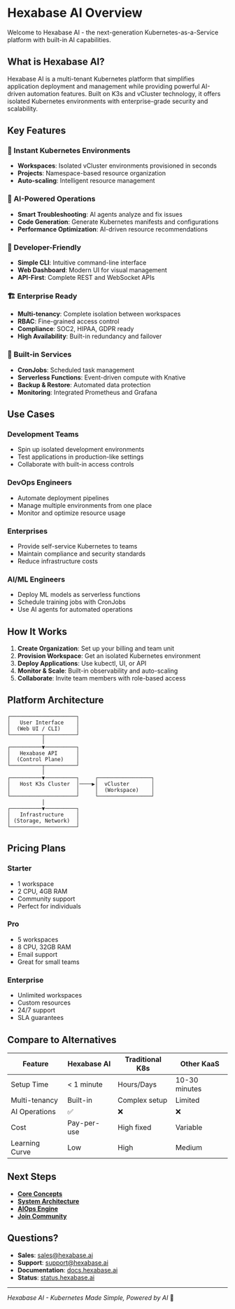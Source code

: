 # Hexabase AI Overview

Welcome to Hexabase AI - the next-generation Kubernetes-as-a-Service platform with built-in AI capabilities.

## What is Hexabase AI?

Hexabase AI is a multi-tenant Kubernetes platform that simplifies application deployment and management while providing powerful AI-driven automation features. Built on K3s and vCluster technology, it offers isolated Kubernetes environments with enterprise-grade security and scalability.

## Key Features

### 🚀 Instant Kubernetes Environments

- **Workspaces**: Isolated vCluster environments provisioned in seconds
- **Projects**: Namespace-based resource organization
- **Auto-scaling**: Intelligent resource management

### 🤖 AI-Powered Operations

- **Smart Troubleshooting**: AI agents analyze and fix issues
- **Code Generation**: Generate Kubernetes manifests and configurations
- **Performance Optimization**: AI-driven resource recommendations

### 🔧 Developer-Friendly

- **Simple CLI**: Intuitive command-line interface
- **Web Dashboard**: Modern UI for visual management
- **API-First**: Complete REST and WebSocket APIs

### 🏗️ Enterprise Ready

- **Multi-tenancy**: Complete isolation between workspaces
- **RBAC**: Fine-grained access control
- **Compliance**: SOC2, HIPAA, GDPR ready
- **High Availability**: Built-in redundancy and failover

### 💼 Built-in Services

- **CronJobs**: Scheduled task management
- **Serverless Functions**: Event-driven compute with Knative
- **Backup & Restore**: Automated data protection
- **Monitoring**: Integrated Prometheus and Grafana

## Use Cases

### Development Teams

- Spin up isolated development environments
- Test applications in production-like settings
- Collaborate with built-in access controls

### DevOps Engineers

- Automate deployment pipelines
- Manage multiple environments from one place
- Monitor and optimize resource usage

### Enterprises

- Provide self-service Kubernetes to teams
- Maintain compliance and security standards
- Reduce infrastructure costs

### AI/ML Engineers

- Deploy ML models as serverless functions
- Schedule training jobs with CronJobs
- Use AI agents for automated operations

## How It Works

1. **Create Organization**: Set up your billing and team unit
2. **Provision Workspace**: Get an isolated Kubernetes environment
3. **Deploy Applications**: Use kubectl, UI, or API
4. **Monitor & Scale**: Built-in observability and auto-scaling
5. **Collaborate**: Invite team members with role-based access

## Platform Architecture

```
┌─────────────────────┐
│   User Interface    │
│  (Web UI / CLI)     │
└──────────┬──────────┘
           │
┌──────────▼──────────┐
│   Hexabase API      │
│  (Control Plane)    │
└──────────┬──────────┘
           │
┌──────────▼──────────┐     ┌─────────────────┐
│   Host K3s Cluster  │────▶│  vCluster       │
│                     │     │  (Workspace)    │
└─────────────────────┘     └─────────────────┘
           │
┌──────────▼──────────┐
│   Infrastructure    │
│ (Storage, Network)  │
└─────────────────────┘
```

## Pricing Plans

### Starter

- 1 workspace
- 2 CPU, 4GB RAM
- Community support
- Perfect for individuals

### Pro

- 5 workspaces
- 8 CPU, 32GB RAM
- Email support
- Great for small teams

### Enterprise

- Unlimited workspaces
- Custom resources
- 24/7 support
- SLA guarantees

## Compare to Alternatives

| Feature        | Hexabase AI | Traditional K8s | Other KaaS    |
| -------------- | ----------- | --------------- | ------------- |
| Setup Time     | < 1 minute  | Hours/Days      | 10-30 minutes |
| Multi-tenancy  | Built-in    | Complex setup   | Limited       |
| AI Operations  | ✅          | ❌              | ❌            |
| Cost           | Pay-per-use | High fixed      | Variable      |
| Learning Curve | Low         | High            | Medium        |

## Next Steps

- **[Core Concepts](core-concepts.md)**
- **[System Architecture](../architecture/system-architecture.md)**
- **[AIOps Engine](../aiops/index.md)**
- **[Join Community](https://discord.gg/hexabase)**

## Questions?

- **Sales**: sales@hexabase.ai
- **Support**: support@hexabase.ai
- **Documentation**: [docs.hexabase.ai](https://docs.hexabase.ai)
- **Status**: [status.hexabase.ai](https://status.hexabase.ai)

---

_Hexabase AI - Kubernetes Made Simple, Powered by AI_ 🚀
